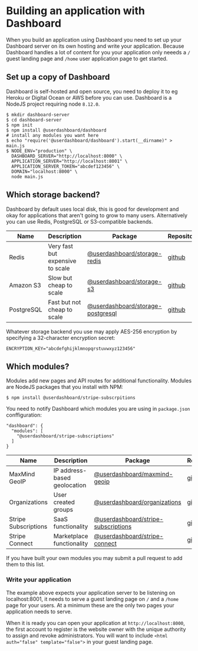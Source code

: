 # Building an application with Dashboard

When you build an application using Dashboard you need to set up your Dashboard server on its own hosting and write your application.  Because Dashboard handles a lot of content for you your application only neeeds a `/` guest landing page and `/home` user application page to get started.

## Set up a copy of Dashboard

Dashboard is self-hosted and open source, you need to deploy it to eg Heroku or Digital Ocean or AWS before you can use.  Dashboard is a NodeJS project requiring node `8.12.0`.

    $ mkdir dashboard-server
    $ cd dashboard-server
    $ npm init
    $ npm install @userdashboard/dashboard
    # install any modules you want here
    $ echo "require('@userdashboard/dashboard').start(__dirname)" > main.js
    $ NODE_ENV="production" \
      DASHBOARD_SERVER="http://localhost:8000" \
      APPLICATION_SERVER="http://localhost:8001" \
      APPLICATION_SERVER_TOKEN="abcdef123456" \
      DOMAIN="localhost:8000" \
      node main.js

## Which storage backend?

Dashboard by default uses local disk, this is good for development and okay for applications that aren't going to grow to many users.  Alternatively you can use Redis, PostgreSQL or S3-compatible backends.  

| Name | Description | Package   | Repository |
|------|-------------|-----------|------------|
| Redis | Very fast but expensive to scale | [@userdashboard/storage-redis](https://npmjs.com/package/@userdashboard/storage-redis) | [github](https://github.com/userdashboard/storage-edis) |
| Amazon S3 | Slow but cheap to scale | [@userdashboard/storage-s3](https://npmjs.com/package/@userdashboard/storage-s3) | [github](https://github.com/userdashboard/storage-s3) |
| PostgreSQL | Fast but not cheap to scale | [@userdashboard/storage-postgresql](https://npmjs.com/package/@userdashboard/storage-postgresql) | [github](https://github.com/userdashboard/storage-postgresql) |

Whatever storage backend you use may apply AES-256 encryption by specifying a 32-character encryption secret:

    ENCRYPTION_KEY="abcdefghijklmnopqrstuvwxyz123456"

## Which modules?

Modules add new pages and API routes for additional functionality.  Modules are NodeJS packages that you install with NPM:

    $ npm install @userdashboard/stripe-subscrpitions

You need to notify Dashboard which modules you are using in `package.json` conffiguration:

    "dashboard": {
      "modules": [
        "@userdashboard/stripe-subscriptions"
      ]
    }

| Name | Description | Package   | Repository |
|------|-------------|-----------|------------|
| MaxMind GeoIP | IP address-based geolocation | [@userdashboard/maxmind-geoip](https://npmjs.com/package/userdashboard/maxmind-geoip)| [github](https://github.com/userdashboard/maxmind-geoip) |
| Organizations | User created groups | [@userdashboard/organizations](https://npmjs.com/package/userdashboard/organizations) | [github](https://github.com/userdashboard/organizations) |
| Stripe Subscriptions | SaaS functionality | [@userdashboard/stripe-subscriptions](https://npmjs.com/package/userdashboard/stripe-subscriptions) | [github](https://github.com/userdashboard/stripe-subscriptions) |
| Stripe Connect | Marketplace functionality | [@userdashboard/stripe-connect](https://npmjs.com/package/userdashboard/stripe-connect) | [github](https://github.com/userdashboard/stripe-connect)

If you have built your own modules you may submit a pull request to add them to this list.  

### Write your application

The example above expects your application server to be listening on localhost:8001, it needs to serve a guest landing page on `/` and a `/home` page for your users.  At a minimum these are the only two pages your application needs to serve.

When it is ready you can open your application at `http://localhost:8000`, the first account to register is the website owner with the unique authority to assign and revoke administrators.  You will want to include `<html auth="false" template="false">` in your guest landing page.
